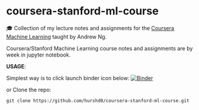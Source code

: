 # coursera-stanford-ml-course

:mortar_board: Collection of my lecture notes and assignments for the [Coursera Machine Learning](https://www.coursera.org/learn/machine-learning) taught by Andrew Ng.

Coursera/Stanford Machine Learning course notes and assignments are by week in jupyter notebook. 

**USAGE**:

Simplest way is to click launch binder icon below:
[![Binder](https://mybinder.org/badge_logo.svg)](https://mybinder.org/v2/gh/hurshd0/coursera-stanford-ml-course.git/master)

or Clone the repo:

```
git clone https://github.com/hurshd0/coursera-stanford-ml-course.git
```
